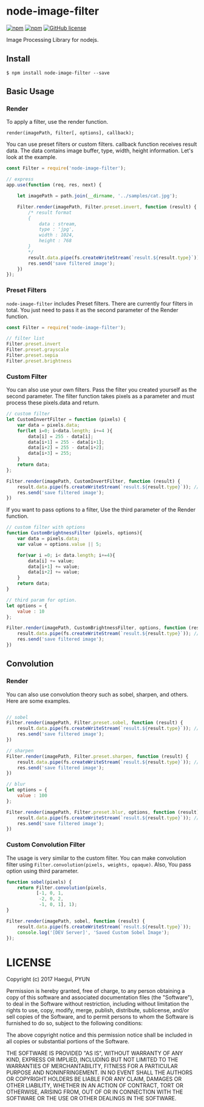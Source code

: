 # node-image-filter
[![npm](https://img.shields.io/npm/v/node-image-filter.svg)](https://www.npmjs.com/package/node-image-filter)
[![npm](https://img.shields.io/npm/dt/node-image-filter.svg)](https://www.npmjs.com/package/node-image-filter)
[![GitHub license](https://img.shields.io/github/license/hg-pyun/node-image-filter.svg)](https://github.com/hg-pyun/node-image-filter/blob/master/LICENSE)

Image Processing Library for nodejs.

## Install
```
$ npm install node-image-filter --save
```

## Basic Usage
### Render
To apply a filter, use the render function.
```
render(imagePath, filter[, options], callback);
```
You can use preset filters or custom filters. callback function receives result data. The data contains image buffer, type, width, height information.
Let's look at the example.

```javascript
const Filter = require('node-image-filter');

// express
app.use(function (req, res, next) {

    let imagePath = path.join(__dirname, '../samples/cat.jpg');

    Filter.render(imagePath, Filter.preset.invert, function (result) {
        /* result format
        {
            data : stream,
            type : 'jpg',
            width : 1024,
            height : 768
        }
        */
        result.data.pipe(fs.createWriteStream(`result.${result.type}`)); // save local
        res.send('save filtered image');
    })
});
```

### Preset Filters
`node-image-filter` includes Preset filters. There are currently four filters in total.
You just need to pass it as the second parameter of the Render function.
```javascript
const Filter = require('node-image-filter');

// filter list
Filter.preset.invert
Filter.preset.grayscale
Filter.preset.sepia
Filter.preset.brightness
```

### Custom Filter
You can also use your own filters. Pass the filter you created yourself as the second parameter.
The filter function takes pixels as a parameter and must process these pixels.data and return.

```javascript
// custom filter
let CustomInvertFilter = function (pixels) {
    var data = pixels.data;
    for(let i=0; i<data.length; i+=4 ){
        data[i] = 255 - data[i];
        data[i+1] = 255 - data[i+1];
        data[i+2] = 255 - data[i+2];
        data[i+3] = 255;
    }
    return data;
};

Filter.render(imagePath, CustomInvertFilter, function (result) {
    result.data.pipe(fs.createWriteStream(`result.${result.type}`)); // save local
    res.send('save filtered image');
})
```

If you want to pass options to a filter, Use the third parameter of the Render function.

```javascript
// custom filter with options
function CustomBrightnessFilter (pixels, options){
    var data = pixels.data;
    var value = options.value || 5;

    for(var i =0; i< data.length; i+=4){
        data[i] += value;
        data[i+1] += value;
        data[i+2] += value;
    }
    return data;
}

// third param for option.
let options = {
    value : 10
};

Filter.render(imagePath, CustomBrightnessFilter, options, function (result) {
    result.data.pipe(fs.createWriteStream(`result.${result.type}`)); // save local
    res.send('save filtered image');
})
```

## Convolution
### Render
You can also use convolution theory such as sobel, sharpen, and others. Here are some examples.
```javascript

// sobel
Filter.render(imagePath, Filter.preset.sobel, function (result) {
    result.data.pipe(fs.createWriteStream(`result.${result.type}`)); // save local
    res.send('save filtered image');
})

// sharpen
Filter.render(imagePath, Filter.preset.sharpen, function (result) {
    result.data.pipe(fs.createWriteStream(`result.${result.type}`)); // save local
    res.send('save filtered image');
})

// blur
let options = {
    value : 100
};

Filter.render(imagePath, Filter.preset.blur, options, function (result) {
    result.data.pipe(fs.createWriteStream(`result.${result.type}`)); // save local
    res.send('save filtered image');
})
```

### Custom Convolution Filter
The usage is very similar to the custom filter. You can make convolution filter using `Filter.convolution(pixels, weights, opaque)`.
Also, You pass option using third parameter.
```javascript
function sobel(pixels) {
    return Filter.convolution(pixels,
           [-1, 0, 1,
            -2, 0, 2,
            -1, 0, 1], 1);
}

Filter.render(imagePath, sobel, function (result) {
    result.data.pipe(fs.createWriteStream(`result.${result.type}`));
    console.log('[DEV Server]', 'Saved Custom Sobel Image');
});
```

# LICENSE

Copyright (c) 2017 Haegul, PYUN  

Permission is hereby granted, free of charge, to any person
obtaining a copy of this software and associated documentation
files (the "Software"), to deal in the Software without
restriction, including without limitation the rights to use,
copy, modify, merge, publish, distribute, sublicense, and/or sell
copies of the Software, and to permit persons to whom the
Software is furnished to do so, subject to the following
conditions:

The above copyright notice and this permission notice shall be
included in all copies or substantial portions of the Software.

THE SOFTWARE IS PROVIDED "AS IS", WITHOUT WARRANTY OF ANY KIND,
EXPRESS OR IMPLIED, INCLUDING BUT NOT LIMITED TO THE WARRANTIES
OF MERCHANTABILITY, FITNESS FOR A PARTICULAR PURPOSE AND
NONINFRINGEMENT. IN NO EVENT SHALL THE AUTHORS OR COPYRIGHT
HOLDERS BE LIABLE FOR ANY CLAIM, DAMAGES OR OTHER LIABILITY,
WHETHER IN AN ACTION OF CONTRACT, TORT OR OTHERWISE, ARISING
FROM, OUT OF OR IN CONNECTION WITH THE SOFTWARE OR THE USE OR
OTHER DEALINGS IN THE SOFTWARE.

